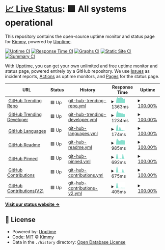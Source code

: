 # [📈 Live Status](https://uptime.upcwangying.com): <!--live status--> **🟩 All systems operational**

This repository contains the open-source uptime monitor and status page for [Kimmy](https://uptime.upcwangying.com), powered by [Upptime](https://github.com/upptime/upptime).

[![Uptime CI](https://github.com/realkimmy/uptime/workflows/Uptime%20CI/badge.svg)](https://github.com/realkimmy/uptime/actions?query=workflow%3A%22Uptime+CI%22)
[![Response Time CI](https://github.com/realkimmy/uptime/workflows/Response%20Time%20CI/badge.svg)](https://github.com/realkimmy/uptime/actions?query=workflow%3A%22Response+Time+CI%22)
[![Graphs CI](https://github.com/realkimmy/uptime/workflows/Graphs%20CI/badge.svg)](https://github.com/realkimmy/uptime/actions?query=workflow%3A%22Graphs+CI%22)
[![Static Site CI](https://github.com/realkimmy/uptime/workflows/Static%20Site%20CI/badge.svg)](https://github.com/realkimmy/uptime/actions?query=workflow%3A%22Static+Site+CI%22)
[![Summary CI](https://github.com/realkimmy/uptime/workflows/Summary%20CI/badge.svg)](https://github.com/realkimmy/uptime/actions?query=workflow%3A%22Summary+CI%22)

With [Upptime](https://upptime.js.org), you can get your own unlimited and free uptime monitor and status page, powered entirely by a GitHub repository. We use [Issues](https://github.com/realkimmy/uptime/issues) as incident reports, [Actions](https://github.com/realkimmy/uptime/actions) as uptime monitors, and [Pages](https://uptime.upcwangying.com) for the status page.

<!--start: status pages-->
<!-- This summary is generated by Upptime (https://github.com/upptime/upptime) -->
<!-- Do not edit this manually, your changes will be overwritten -->
<!-- prettier-ignore -->
| URL | Status | History | Response Time | Uptime |
| --- | ------ | ------- | ------------- | ------ |
| <img alt="" src="https://favicons.githubusercontent.com/api.gitterapp.com" height="13"> [GitHub Trending Repo](https://api.gitterapp.com/repositories) | 🟩 Up | [git-hub-trending-repo.yml](https://github.com/realkimmy/uptime/commits/HEAD/history/git-hub-trending-repo.yml) | <details><summary><img alt="Response time graph" src="./graphs/git-hub-trending-repo/response-time-week.png" height="20"> 1363ms</summary><br><a href="https://uptime.upcwangying.com/history/git-hub-trending-repo"><img alt="Response time 1363" src="https://img.shields.io/endpoint?url=https%3A%2F%2Fraw.githubusercontent.com%2Frealkimmy%2Fuptime%2FHEAD%2Fapi%2Fgit-hub-trending-repo%2Fresponse-time.json"></a><br><a href="https://uptime.upcwangying.com/history/git-hub-trending-repo"><img alt="24-hour response time 1529" src="https://img.shields.io/endpoint?url=https%3A%2F%2Fraw.githubusercontent.com%2Frealkimmy%2Fuptime%2FHEAD%2Fapi%2Fgit-hub-trending-repo%2Fresponse-time-day.json"></a><br><a href="https://uptime.upcwangying.com/history/git-hub-trending-repo"><img alt="7-day response time 1363" src="https://img.shields.io/endpoint?url=https%3A%2F%2Fraw.githubusercontent.com%2Frealkimmy%2Fuptime%2FHEAD%2Fapi%2Fgit-hub-trending-repo%2Fresponse-time-week.json"></a><br><a href="https://uptime.upcwangying.com/history/git-hub-trending-repo"><img alt="30-day response time 1363" src="https://img.shields.io/endpoint?url=https%3A%2F%2Fraw.githubusercontent.com%2Frealkimmy%2Fuptime%2FHEAD%2Fapi%2Fgit-hub-trending-repo%2Fresponse-time-month.json"></a><br><a href="https://uptime.upcwangying.com/history/git-hub-trending-repo"><img alt="1-year response time 1363" src="https://img.shields.io/endpoint?url=https%3A%2F%2Fraw.githubusercontent.com%2Frealkimmy%2Fuptime%2FHEAD%2Fapi%2Fgit-hub-trending-repo%2Fresponse-time-year.json"></a></details> | <details><summary><a href="https://uptime.upcwangying.com/history/git-hub-trending-repo">100.00%</a></summary><a href="https://uptime.upcwangying.com/history/git-hub-trending-repo"><img alt="All-time uptime 100.00%" src="https://img.shields.io/endpoint?url=https%3A%2F%2Fraw.githubusercontent.com%2Frealkimmy%2Fuptime%2FHEAD%2Fapi%2Fgit-hub-trending-repo%2Fuptime.json"></a><br><a href="https://uptime.upcwangying.com/history/git-hub-trending-repo"><img alt="24-hour uptime 100.00%" src="https://img.shields.io/endpoint?url=https%3A%2F%2Fraw.githubusercontent.com%2Frealkimmy%2Fuptime%2FHEAD%2Fapi%2Fgit-hub-trending-repo%2Fuptime-day.json"></a><br><a href="https://uptime.upcwangying.com/history/git-hub-trending-repo"><img alt="7-day uptime 100.00%" src="https://img.shields.io/endpoint?url=https%3A%2F%2Fraw.githubusercontent.com%2Frealkimmy%2Fuptime%2FHEAD%2Fapi%2Fgit-hub-trending-repo%2Fuptime-week.json"></a><br><a href="https://uptime.upcwangying.com/history/git-hub-trending-repo"><img alt="30-day uptime 100.00%" src="https://img.shields.io/endpoint?url=https%3A%2F%2Fraw.githubusercontent.com%2Frealkimmy%2Fuptime%2FHEAD%2Fapi%2Fgit-hub-trending-repo%2Fuptime-month.json"></a><br><a href="https://uptime.upcwangying.com/history/git-hub-trending-repo"><img alt="1-year uptime 100.00%" src="https://img.shields.io/endpoint?url=https%3A%2F%2Fraw.githubusercontent.com%2Frealkimmy%2Fuptime%2FHEAD%2Fapi%2Fgit-hub-trending-repo%2Fuptime-year.json"></a></details>
| <img alt="" src="https://favicons.githubusercontent.com/api.gitterapp.com" height="13"> [GitHub Trending Developer](https://api.gitterapp.com/developers) | 🟩 Up | [git-hub-trending-developer.yml](https://github.com/realkimmy/uptime/commits/HEAD/history/git-hub-trending-developer.yml) | <details><summary><img alt="Response time graph" src="./graphs/git-hub-trending-developer/response-time-week.png" height="20"> 1234ms</summary><br><a href="https://uptime.upcwangying.com/history/git-hub-trending-developer"><img alt="Response time 1234" src="https://img.shields.io/endpoint?url=https%3A%2F%2Fraw.githubusercontent.com%2Frealkimmy%2Fuptime%2FHEAD%2Fapi%2Fgit-hub-trending-developer%2Fresponse-time.json"></a><br><a href="https://uptime.upcwangying.com/history/git-hub-trending-developer"><img alt="24-hour response time 1168" src="https://img.shields.io/endpoint?url=https%3A%2F%2Fraw.githubusercontent.com%2Frealkimmy%2Fuptime%2FHEAD%2Fapi%2Fgit-hub-trending-developer%2Fresponse-time-day.json"></a><br><a href="https://uptime.upcwangying.com/history/git-hub-trending-developer"><img alt="7-day response time 1234" src="https://img.shields.io/endpoint?url=https%3A%2F%2Fraw.githubusercontent.com%2Frealkimmy%2Fuptime%2FHEAD%2Fapi%2Fgit-hub-trending-developer%2Fresponse-time-week.json"></a><br><a href="https://uptime.upcwangying.com/history/git-hub-trending-developer"><img alt="30-day response time 1234" src="https://img.shields.io/endpoint?url=https%3A%2F%2Fraw.githubusercontent.com%2Frealkimmy%2Fuptime%2FHEAD%2Fapi%2Fgit-hub-trending-developer%2Fresponse-time-month.json"></a><br><a href="https://uptime.upcwangying.com/history/git-hub-trending-developer"><img alt="1-year response time 1234" src="https://img.shields.io/endpoint?url=https%3A%2F%2Fraw.githubusercontent.com%2Frealkimmy%2Fuptime%2FHEAD%2Fapi%2Fgit-hub-trending-developer%2Fresponse-time-year.json"></a></details> | <details><summary><a href="https://uptime.upcwangying.com/history/git-hub-trending-developer">100.00%</a></summary><a href="https://uptime.upcwangying.com/history/git-hub-trending-developer"><img alt="All-time uptime 100.00%" src="https://img.shields.io/endpoint?url=https%3A%2F%2Fraw.githubusercontent.com%2Frealkimmy%2Fuptime%2FHEAD%2Fapi%2Fgit-hub-trending-developer%2Fuptime.json"></a><br><a href="https://uptime.upcwangying.com/history/git-hub-trending-developer"><img alt="24-hour uptime 100.00%" src="https://img.shields.io/endpoint?url=https%3A%2F%2Fraw.githubusercontent.com%2Frealkimmy%2Fuptime%2FHEAD%2Fapi%2Fgit-hub-trending-developer%2Fuptime-day.json"></a><br><a href="https://uptime.upcwangying.com/history/git-hub-trending-developer"><img alt="7-day uptime 100.00%" src="https://img.shields.io/endpoint?url=https%3A%2F%2Fraw.githubusercontent.com%2Frealkimmy%2Fuptime%2FHEAD%2Fapi%2Fgit-hub-trending-developer%2Fuptime-week.json"></a><br><a href="https://uptime.upcwangying.com/history/git-hub-trending-developer"><img alt="30-day uptime 100.00%" src="https://img.shields.io/endpoint?url=https%3A%2F%2Fraw.githubusercontent.com%2Frealkimmy%2Fuptime%2FHEAD%2Fapi%2Fgit-hub-trending-developer%2Fuptime-month.json"></a><br><a href="https://uptime.upcwangying.com/history/git-hub-trending-developer"><img alt="1-year uptime 100.00%" src="https://img.shields.io/endpoint?url=https%3A%2F%2Fraw.githubusercontent.com%2Frealkimmy%2Fuptime%2FHEAD%2Fapi%2Fgit-hub-trending-developer%2Fuptime-year.json"></a></details>
| <img alt="" src="https://favicons.githubusercontent.com/api.gitterapp.com" height="13"> [GitHub Languages](https://api.gitterapp.com/languages) | 🟩 Up | [git-hub-languages.yml](https://github.com/realkimmy/uptime/commits/HEAD/history/git-hub-languages.yml) | <details><summary><img alt="Response time graph" src="./graphs/git-hub-languages/response-time-week.png" height="20"> 174ms</summary><br><a href="https://uptime.upcwangying.com/history/git-hub-languages"><img alt="Response time 174" src="https://img.shields.io/endpoint?url=https%3A%2F%2Fraw.githubusercontent.com%2Frealkimmy%2Fuptime%2FHEAD%2Fapi%2Fgit-hub-languages%2Fresponse-time.json"></a><br><a href="https://uptime.upcwangying.com/history/git-hub-languages"><img alt="24-hour response time 450" src="https://img.shields.io/endpoint?url=https%3A%2F%2Fraw.githubusercontent.com%2Frealkimmy%2Fuptime%2FHEAD%2Fapi%2Fgit-hub-languages%2Fresponse-time-day.json"></a><br><a href="https://uptime.upcwangying.com/history/git-hub-languages"><img alt="7-day response time 174" src="https://img.shields.io/endpoint?url=https%3A%2F%2Fraw.githubusercontent.com%2Frealkimmy%2Fuptime%2FHEAD%2Fapi%2Fgit-hub-languages%2Fresponse-time-week.json"></a><br><a href="https://uptime.upcwangying.com/history/git-hub-languages"><img alt="30-day response time 174" src="https://img.shields.io/endpoint?url=https%3A%2F%2Fraw.githubusercontent.com%2Frealkimmy%2Fuptime%2FHEAD%2Fapi%2Fgit-hub-languages%2Fresponse-time-month.json"></a><br><a href="https://uptime.upcwangying.com/history/git-hub-languages"><img alt="1-year response time 174" src="https://img.shields.io/endpoint?url=https%3A%2F%2Fraw.githubusercontent.com%2Frealkimmy%2Fuptime%2FHEAD%2Fapi%2Fgit-hub-languages%2Fresponse-time-year.json"></a></details> | <details><summary><a href="https://uptime.upcwangying.com/history/git-hub-languages">100.00%</a></summary><a href="https://uptime.upcwangying.com/history/git-hub-languages"><img alt="All-time uptime 100.00%" src="https://img.shields.io/endpoint?url=https%3A%2F%2Fraw.githubusercontent.com%2Frealkimmy%2Fuptime%2FHEAD%2Fapi%2Fgit-hub-languages%2Fuptime.json"></a><br><a href="https://uptime.upcwangying.com/history/git-hub-languages"><img alt="24-hour uptime 100.00%" src="https://img.shields.io/endpoint?url=https%3A%2F%2Fraw.githubusercontent.com%2Frealkimmy%2Fuptime%2FHEAD%2Fapi%2Fgit-hub-languages%2Fuptime-day.json"></a><br><a href="https://uptime.upcwangying.com/history/git-hub-languages"><img alt="7-day uptime 100.00%" src="https://img.shields.io/endpoint?url=https%3A%2F%2Fraw.githubusercontent.com%2Frealkimmy%2Fuptime%2FHEAD%2Fapi%2Fgit-hub-languages%2Fuptime-week.json"></a><br><a href="https://uptime.upcwangying.com/history/git-hub-languages"><img alt="30-day uptime 100.00%" src="https://img.shields.io/endpoint?url=https%3A%2F%2Fraw.githubusercontent.com%2Frealkimmy%2Fuptime%2FHEAD%2Fapi%2Fgit-hub-languages%2Fuptime-month.json"></a><br><a href="https://uptime.upcwangying.com/history/git-hub-languages"><img alt="1-year uptime 100.00%" src="https://img.shields.io/endpoint?url=https%3A%2F%2Fraw.githubusercontent.com%2Frealkimmy%2Fuptime%2FHEAD%2Fapi%2Fgit-hub-languages%2Fuptime-year.json"></a></details>
| <img alt="" src="https://favicons.githubusercontent.com/github.gitterapp.com" height="13"> [GitHub Readme](https://github.gitterapp.com/api/readme?owner=realkimmy&repo=realkimmy) | 🟩 Up | [git-hub-readme.yml](https://github.com/realkimmy/uptime/commits/HEAD/history/git-hub-readme.yml) | <details><summary><img alt="Response time graph" src="./graphs/git-hub-readme/response-time-week.png" height="20"> 985ms</summary><br><a href="https://uptime.upcwangying.com/history/git-hub-readme"><img alt="Response time 985" src="https://img.shields.io/endpoint?url=https%3A%2F%2Fraw.githubusercontent.com%2Frealkimmy%2Fuptime%2FHEAD%2Fapi%2Fgit-hub-readme%2Fresponse-time.json"></a><br><a href="https://uptime.upcwangying.com/history/git-hub-readme"><img alt="24-hour response time 883" src="https://img.shields.io/endpoint?url=https%3A%2F%2Fraw.githubusercontent.com%2Frealkimmy%2Fuptime%2FHEAD%2Fapi%2Fgit-hub-readme%2Fresponse-time-day.json"></a><br><a href="https://uptime.upcwangying.com/history/git-hub-readme"><img alt="7-day response time 985" src="https://img.shields.io/endpoint?url=https%3A%2F%2Fraw.githubusercontent.com%2Frealkimmy%2Fuptime%2FHEAD%2Fapi%2Fgit-hub-readme%2Fresponse-time-week.json"></a><br><a href="https://uptime.upcwangying.com/history/git-hub-readme"><img alt="30-day response time 985" src="https://img.shields.io/endpoint?url=https%3A%2F%2Fraw.githubusercontent.com%2Frealkimmy%2Fuptime%2FHEAD%2Fapi%2Fgit-hub-readme%2Fresponse-time-month.json"></a><br><a href="https://uptime.upcwangying.com/history/git-hub-readme"><img alt="1-year response time 985" src="https://img.shields.io/endpoint?url=https%3A%2F%2Fraw.githubusercontent.com%2Frealkimmy%2Fuptime%2FHEAD%2Fapi%2Fgit-hub-readme%2Fresponse-time-year.json"></a></details> | <details><summary><a href="https://uptime.upcwangying.com/history/git-hub-readme">100.00%</a></summary><a href="https://uptime.upcwangying.com/history/git-hub-readme"><img alt="All-time uptime 100.00%" src="https://img.shields.io/endpoint?url=https%3A%2F%2Fraw.githubusercontent.com%2Frealkimmy%2Fuptime%2FHEAD%2Fapi%2Fgit-hub-readme%2Fuptime.json"></a><br><a href="https://uptime.upcwangying.com/history/git-hub-readme"><img alt="24-hour uptime 100.00%" src="https://img.shields.io/endpoint?url=https%3A%2F%2Fraw.githubusercontent.com%2Frealkimmy%2Fuptime%2FHEAD%2Fapi%2Fgit-hub-readme%2Fuptime-day.json"></a><br><a href="https://uptime.upcwangying.com/history/git-hub-readme"><img alt="7-day uptime 100.00%" src="https://img.shields.io/endpoint?url=https%3A%2F%2Fraw.githubusercontent.com%2Frealkimmy%2Fuptime%2FHEAD%2Fapi%2Fgit-hub-readme%2Fuptime-week.json"></a><br><a href="https://uptime.upcwangying.com/history/git-hub-readme"><img alt="30-day uptime 100.00%" src="https://img.shields.io/endpoint?url=https%3A%2F%2Fraw.githubusercontent.com%2Frealkimmy%2Fuptime%2FHEAD%2Fapi%2Fgit-hub-readme%2Fuptime-month.json"></a><br><a href="https://uptime.upcwangying.com/history/git-hub-readme"><img alt="1-year uptime 100.00%" src="https://img.shields.io/endpoint?url=https%3A%2F%2Fraw.githubusercontent.com%2Frealkimmy%2Fuptime%2FHEAD%2Fapi%2Fgit-hub-readme%2Fuptime-year.json"></a></details>
| <img alt="" src="https://favicons.githubusercontent.com/github.gitterapp.com" height="13"> [GitHub Pinned](https://github.gitterapp.com/api/pinned?username=realkimmy) | 🟩 Up | [git-hub-pinned.yml](https://github.com/realkimmy/uptime/commits/HEAD/history/git-hub-pinned.yml) | <details><summary><img alt="Response time graph" src="./graphs/git-hub-pinned/response-time-week.png" height="20"> 692ms</summary><br><a href="https://uptime.upcwangying.com/history/git-hub-pinned"><img alt="Response time 692" src="https://img.shields.io/endpoint?url=https%3A%2F%2Fraw.githubusercontent.com%2Frealkimmy%2Fuptime%2FHEAD%2Fapi%2Fgit-hub-pinned%2Fresponse-time.json"></a><br><a href="https://uptime.upcwangying.com/history/git-hub-pinned"><img alt="24-hour response time 2066" src="https://img.shields.io/endpoint?url=https%3A%2F%2Fraw.githubusercontent.com%2Frealkimmy%2Fuptime%2FHEAD%2Fapi%2Fgit-hub-pinned%2Fresponse-time-day.json"></a><br><a href="https://uptime.upcwangying.com/history/git-hub-pinned"><img alt="7-day response time 692" src="https://img.shields.io/endpoint?url=https%3A%2F%2Fraw.githubusercontent.com%2Frealkimmy%2Fuptime%2FHEAD%2Fapi%2Fgit-hub-pinned%2Fresponse-time-week.json"></a><br><a href="https://uptime.upcwangying.com/history/git-hub-pinned"><img alt="30-day response time 692" src="https://img.shields.io/endpoint?url=https%3A%2F%2Fraw.githubusercontent.com%2Frealkimmy%2Fuptime%2FHEAD%2Fapi%2Fgit-hub-pinned%2Fresponse-time-month.json"></a><br><a href="https://uptime.upcwangying.com/history/git-hub-pinned"><img alt="1-year response time 692" src="https://img.shields.io/endpoint?url=https%3A%2F%2Fraw.githubusercontent.com%2Frealkimmy%2Fuptime%2FHEAD%2Fapi%2Fgit-hub-pinned%2Fresponse-time-year.json"></a></details> | <details><summary><a href="https://uptime.upcwangying.com/history/git-hub-pinned">100.00%</a></summary><a href="https://uptime.upcwangying.com/history/git-hub-pinned"><img alt="All-time uptime 100.00%" src="https://img.shields.io/endpoint?url=https%3A%2F%2Fraw.githubusercontent.com%2Frealkimmy%2Fuptime%2FHEAD%2Fapi%2Fgit-hub-pinned%2Fuptime.json"></a><br><a href="https://uptime.upcwangying.com/history/git-hub-pinned"><img alt="24-hour uptime 100.00%" src="https://img.shields.io/endpoint?url=https%3A%2F%2Fraw.githubusercontent.com%2Frealkimmy%2Fuptime%2FHEAD%2Fapi%2Fgit-hub-pinned%2Fuptime-day.json"></a><br><a href="https://uptime.upcwangying.com/history/git-hub-pinned"><img alt="7-day uptime 100.00%" src="https://img.shields.io/endpoint?url=https%3A%2F%2Fraw.githubusercontent.com%2Frealkimmy%2Fuptime%2FHEAD%2Fapi%2Fgit-hub-pinned%2Fuptime-week.json"></a><br><a href="https://uptime.upcwangying.com/history/git-hub-pinned"><img alt="30-day uptime 100.00%" src="https://img.shields.io/endpoint?url=https%3A%2F%2Fraw.githubusercontent.com%2Frealkimmy%2Fuptime%2FHEAD%2Fapi%2Fgit-hub-pinned%2Fuptime-month.json"></a><br><a href="https://uptime.upcwangying.com/history/git-hub-pinned"><img alt="1-year uptime 100.00%" src="https://img.shields.io/endpoint?url=https%3A%2F%2Fraw.githubusercontent.com%2Frealkimmy%2Fuptime%2FHEAD%2Fapi%2Fgit-hub-pinned%2Fuptime-year.json"></a></details>
| <img alt="" src="https://favicons.githubusercontent.com/github.gitterapp.com" height="13"> [GitHub Contributions](https://github.gitterapp.com/api/contributions?username=realkimmy&from=2021-01-01&to=2021-12-31) | 🟩 Up | [git-hub-contributions.yml](https://github.com/realkimmy/uptime/commits/HEAD/history/git-hub-contributions.yml) | <details><summary><img alt="Response time graph" src="./graphs/git-hub-contributions/response-time-week.png" height="20"> 675ms</summary><br><a href="https://uptime.upcwangying.com/history/git-hub-contributions"><img alt="Response time 675" src="https://img.shields.io/endpoint?url=https%3A%2F%2Fraw.githubusercontent.com%2Frealkimmy%2Fuptime%2FHEAD%2Fapi%2Fgit-hub-contributions%2Fresponse-time.json"></a><br><a href="https://uptime.upcwangying.com/history/git-hub-contributions"><img alt="24-hour response time 2091" src="https://img.shields.io/endpoint?url=https%3A%2F%2Fraw.githubusercontent.com%2Frealkimmy%2Fuptime%2FHEAD%2Fapi%2Fgit-hub-contributions%2Fresponse-time-day.json"></a><br><a href="https://uptime.upcwangying.com/history/git-hub-contributions"><img alt="7-day response time 675" src="https://img.shields.io/endpoint?url=https%3A%2F%2Fraw.githubusercontent.com%2Frealkimmy%2Fuptime%2FHEAD%2Fapi%2Fgit-hub-contributions%2Fresponse-time-week.json"></a><br><a href="https://uptime.upcwangying.com/history/git-hub-contributions"><img alt="30-day response time 675" src="https://img.shields.io/endpoint?url=https%3A%2F%2Fraw.githubusercontent.com%2Frealkimmy%2Fuptime%2FHEAD%2Fapi%2Fgit-hub-contributions%2Fresponse-time-month.json"></a><br><a href="https://uptime.upcwangying.com/history/git-hub-contributions"><img alt="1-year response time 675" src="https://img.shields.io/endpoint?url=https%3A%2F%2Fraw.githubusercontent.com%2Frealkimmy%2Fuptime%2FHEAD%2Fapi%2Fgit-hub-contributions%2Fresponse-time-year.json"></a></details> | <details><summary><a href="https://uptime.upcwangying.com/history/git-hub-contributions">100.00%</a></summary><a href="https://uptime.upcwangying.com/history/git-hub-contributions"><img alt="All-time uptime 100.00%" src="https://img.shields.io/endpoint?url=https%3A%2F%2Fraw.githubusercontent.com%2Frealkimmy%2Fuptime%2FHEAD%2Fapi%2Fgit-hub-contributions%2Fuptime.json"></a><br><a href="https://uptime.upcwangying.com/history/git-hub-contributions"><img alt="24-hour uptime 100.00%" src="https://img.shields.io/endpoint?url=https%3A%2F%2Fraw.githubusercontent.com%2Frealkimmy%2Fuptime%2FHEAD%2Fapi%2Fgit-hub-contributions%2Fuptime-day.json"></a><br><a href="https://uptime.upcwangying.com/history/git-hub-contributions"><img alt="7-day uptime 100.00%" src="https://img.shields.io/endpoint?url=https%3A%2F%2Fraw.githubusercontent.com%2Frealkimmy%2Fuptime%2FHEAD%2Fapi%2Fgit-hub-contributions%2Fuptime-week.json"></a><br><a href="https://uptime.upcwangying.com/history/git-hub-contributions"><img alt="30-day uptime 100.00%" src="https://img.shields.io/endpoint?url=https%3A%2F%2Fraw.githubusercontent.com%2Frealkimmy%2Fuptime%2FHEAD%2Fapi%2Fgit-hub-contributions%2Fuptime-month.json"></a><br><a href="https://uptime.upcwangying.com/history/git-hub-contributions"><img alt="1-year uptime 100.00%" src="https://img.shields.io/endpoint?url=https%3A%2F%2Fraw.githubusercontent.com%2Frealkimmy%2Fuptime%2FHEAD%2Fapi%2Fgit-hub-contributions%2Fuptime-year.json"></a></details>
| <img alt="" src="https://favicons.githubusercontent.com/github.gitterapp.com" height="13"> [GitHub Contributions(V2)](https://github.gitterapp.com/api/v2/contributions?username=realkimmy&from=2021-01-01&to=2021-12-31) | 🟩 Up | [git-hub-contributions-v2.yml](https://github.com/realkimmy/uptime/commits/HEAD/history/git-hub-contributions-v2.yml) | <details><summary><img alt="Response time graph" src="./graphs/git-hub-contributions-v2/response-time-week.png" height="20"> 405ms</summary><br><a href="https://uptime.upcwangying.com/history/git-hub-contributions-v2"><img alt="Response time 405" src="https://img.shields.io/endpoint?url=https%3A%2F%2Fraw.githubusercontent.com%2Frealkimmy%2Fuptime%2FHEAD%2Fapi%2Fgit-hub-contributions-v2%2Fresponse-time.json"></a><br><a href="https://uptime.upcwangying.com/history/git-hub-contributions-v2"><img alt="24-hour response time 2183" src="https://img.shields.io/endpoint?url=https%3A%2F%2Fraw.githubusercontent.com%2Frealkimmy%2Fuptime%2FHEAD%2Fapi%2Fgit-hub-contributions-v2%2Fresponse-time-day.json"></a><br><a href="https://uptime.upcwangying.com/history/git-hub-contributions-v2"><img alt="7-day response time 405" src="https://img.shields.io/endpoint?url=https%3A%2F%2Fraw.githubusercontent.com%2Frealkimmy%2Fuptime%2FHEAD%2Fapi%2Fgit-hub-contributions-v2%2Fresponse-time-week.json"></a><br><a href="https://uptime.upcwangying.com/history/git-hub-contributions-v2"><img alt="30-day response time 405" src="https://img.shields.io/endpoint?url=https%3A%2F%2Fraw.githubusercontent.com%2Frealkimmy%2Fuptime%2FHEAD%2Fapi%2Fgit-hub-contributions-v2%2Fresponse-time-month.json"></a><br><a href="https://uptime.upcwangying.com/history/git-hub-contributions-v2"><img alt="1-year response time 405" src="https://img.shields.io/endpoint?url=https%3A%2F%2Fraw.githubusercontent.com%2Frealkimmy%2Fuptime%2FHEAD%2Fapi%2Fgit-hub-contributions-v2%2Fresponse-time-year.json"></a></details> | <details><summary><a href="https://uptime.upcwangying.com/history/git-hub-contributions-v2">100.00%</a></summary><a href="https://uptime.upcwangying.com/history/git-hub-contributions-v2"><img alt="All-time uptime 100.00%" src="https://img.shields.io/endpoint?url=https%3A%2F%2Fraw.githubusercontent.com%2Frealkimmy%2Fuptime%2FHEAD%2Fapi%2Fgit-hub-contributions-v2%2Fuptime.json"></a><br><a href="https://uptime.upcwangying.com/history/git-hub-contributions-v2"><img alt="24-hour uptime 100.00%" src="https://img.shields.io/endpoint?url=https%3A%2F%2Fraw.githubusercontent.com%2Frealkimmy%2Fuptime%2FHEAD%2Fapi%2Fgit-hub-contributions-v2%2Fuptime-day.json"></a><br><a href="https://uptime.upcwangying.com/history/git-hub-contributions-v2"><img alt="7-day uptime 100.00%" src="https://img.shields.io/endpoint?url=https%3A%2F%2Fraw.githubusercontent.com%2Frealkimmy%2Fuptime%2FHEAD%2Fapi%2Fgit-hub-contributions-v2%2Fuptime-week.json"></a><br><a href="https://uptime.upcwangying.com/history/git-hub-contributions-v2"><img alt="30-day uptime 100.00%" src="https://img.shields.io/endpoint?url=https%3A%2F%2Fraw.githubusercontent.com%2Frealkimmy%2Fuptime%2FHEAD%2Fapi%2Fgit-hub-contributions-v2%2Fuptime-month.json"></a><br><a href="https://uptime.upcwangying.com/history/git-hub-contributions-v2"><img alt="1-year uptime 100.00%" src="https://img.shields.io/endpoint?url=https%3A%2F%2Fraw.githubusercontent.com%2Frealkimmy%2Fuptime%2FHEAD%2Fapi%2Fgit-hub-contributions-v2%2Fuptime-year.json"></a></details>

<!--end: status pages-->

[**Visit our status website →**](https://uptime.upcwangying.com)

## 📄 License

- Powered by: [Upptime](https://github.com/upptime/upptime)
- Code: [MIT](./LICENSE) © [Kimmy](https://uptime.upcwangying.com)
- Data in the `./history` directory: [Open Database License](https://opendatacommons.org/licenses/odbl/1-0/)
